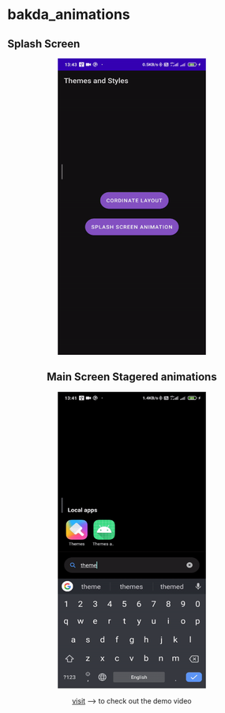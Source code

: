 # bakda_animations

## Splash Screen
<div align="center" id="top"> 
  <img src="https://raw.githubusercontent.com/SahilHemnani777/bakda_animations/main/splash_screen.gif" alt="EShopee: Flutter eCommerce App" width="300" height="600"/>
  
## Main Screen Stagered animations
<div align="center" id="top"> 
  <img src="https://raw.githubusercontent.com/SahilHemnani777/bakda_animations/main/main_screen.gif" alt="EShopee: Flutter eCommerce App" width="300" height="600"/>
  
  
  
[visit](https://www.linkedin.com/posts/sahil-hemnani-8084b41a6_motionlayout-constraintlayout-android-activity-6767345413365358592-iMmK) --> to check out the demo video 
